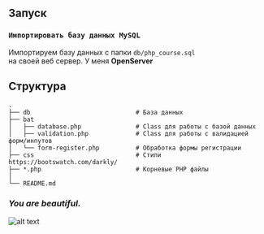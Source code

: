 ## Запуск

### `Импортировать базу данных MySQL`
Импортируем базу данных с папки `db/php_course.sql` <br />
на своей веб сервер. У меня **OpenServer**

## Структура
    .
    ├── db                             # База данных 
    ├── bat                     
    │   ├── database.php               # Class для работы с базой данных
    │   ├── validation.php             # Class для работы с валидацией форм/инпутов
    │   └── form-register.php          # Обработка формы регистрации
    ├── css                            # Стили https://bootswatch.com/darkly/
    ├── *.php                          # Корневые PHP файлы 
    │
    └── README.md
    
### *You are beautiful.*
![alt text](https://i.picsum.photos/id/237/300/300.jpg)